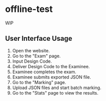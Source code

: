 # offline-test

WIP

## User Interface Usage

1. Open the website.
2. Go to the "Exam" page.
3. Input Design Code.
4. Deliver Design Code to the Examinee.
5. Examinee completes the exam.
6. Examinee submits exported JSON file.
7. Go to the "Marking" page.
8. Upload JSON files and start batch marking.
9. Go to the "Stats" page to view the results.
